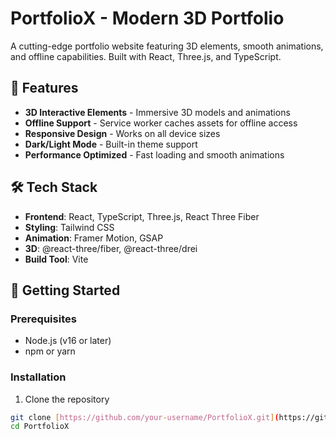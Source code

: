 # PortfolioX - Modern 3D Portfolio

A cutting-edge portfolio website featuring 3D elements, smooth animations, and offline capabilities. Built with React, Three.js, and TypeScript.

## 🚀 Features

- **3D Interactive Elements** - Immersive 3D models and animations
- **Offline Support** - Service worker caches assets for offline access
- **Responsive Design** - Works on all device sizes
- **Dark/Light Mode** - Built-in theme support
- **Performance Optimized** - Fast loading and smooth animations

## 🛠️ Tech Stack

- **Frontend**: React, TypeScript, Three.js, React Three Fiber
- **Styling**: Tailwind CSS
- **Animation**: Framer Motion, GSAP
- **3D**: @react-three/fiber, @react-three/drei
- **Build Tool**: Vite

## 🚀 Getting Started

### Prerequisites
- Node.js (v16 or later)
- npm or yarn

### Installation

1. Clone the repository
```bash
git clone [https://github.com/your-username/PortfolioX.git](https://github.com/your-username/PortfolioX.git)
cd PortfolioX